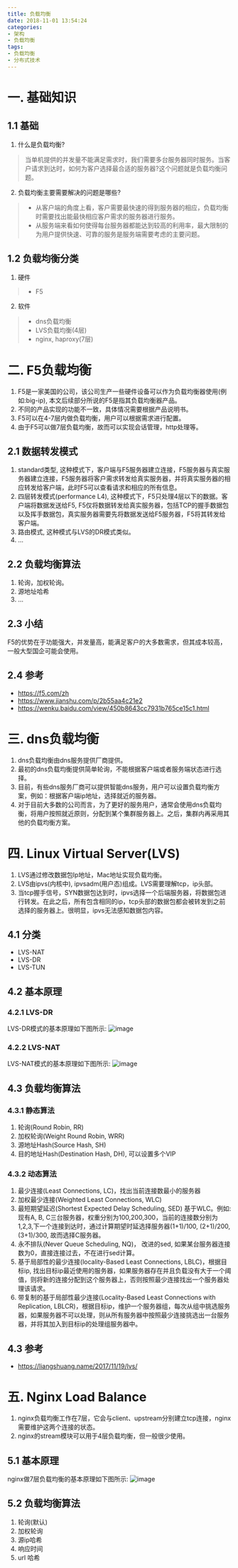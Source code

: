 ```yaml
---
title: 负载均衡
date: 2018-11-01 13:54:24
categories:
- 架构
- 负载均衡
tags:
- 负载均衡
- 分布式技术
---
```


# 一. 基础知识
## 1.1 基础
1. 什么是负载均衡?
> 当单机提供的并发量不能满足需求时，我们需要多台服务器同时服务。当客户请求到达时，如何为客户选择最合适的服务器?这个问题就是负载均衡问题。
2. 负载均衡主要需要解决的问题是哪些?
> - 从客户端的角度上看，客户需要最快速的得到服务器的相应，负载均衡时需要找出能最快相应客户需求的服务器进行服务。
> - 从服务端来看如何使得每台服务器都能达到较高的利用率，最大限制的为用户提供快速、可靠的服务是服务端需要考虑的主要问题。


## 1.2 负载均衡分类
1. 硬件
> - F5

2. 软件
> - dns负载均衡
> - LVS负载均衡(4层)
> - nginx, haproxy(7层)

# 二. F5负载均衡
1. F5是一家美国的公司，该公司生产一些硬件设备可以作为负载均衡器使用(例如:big-ip), 本文后续部分所说的F5是指其负载均衡器产品。
2. 不同的产品实现的功能不一致，具体情况需要根据产品说明书。
3. F5可以在4-7层内做负载均衡，用户可以根据需求进行配置。
4. 由于F5可以做7层负载均衡，故而可以实现会话管理，http处理等。

## 2.1 数据转发模式
1. standard类型, 这种模式下，客户端与F5服务器建立连接，F5服务器与真实服务器建立连接，F5服务器将客户需求转发给真实服务器，并将真实服务器的相应转发给客户端，此时F5可以查看请求和相应的所有信息。
2. 四层转发模式(performance L4), 这种模式下，F5只处理4层以下的数据。客户端将数据发送给F5, F5仅将数据转发给真实服务器，包括TCP的握手数据包以及挥手数据包，真实服务器需要先将数据发送给F5服务器，F5将其转发给客户端。
3. 路由模式, 这种模式与LVS的DR模式类似。
4. ...

## 2.2 负载均衡算法
1. 轮询，加权轮询。
2. 源地址哈希
3. ...

## 2.3 小结
F5的优势在于功能强大，并发量高，能满足客户的大多数需求，但其成本较高，一般大型国企可能会使用。

## 2.4 参考
- https://f5.com/zh
- https://www.jianshu.com/p/2b55aa4c21e2
- https://wenku.baidu.com/view/450b8643cc7931b765ce15c1.html

# 三. dns负载均衡
1. dns负载均衡由dns服务提供厂商提供。
2. 最初的dns负载均衡提供简单轮询，不能根据客户端或者服务端状态进行选择。
3. 目前，有些dns服务厂商可以提供智能dns服务，用户可以设置负载均衡方案，例如：根据客户端ip地址，选择就近的服务器。
4. 对于目前大多数的公司而言，为了更好的服务用户，通常会使用dns负载均衡，将用户按照就近原则，分配到某个集群服务器上。之后，集群内再采用其他的负载均衡方案。

# 四. Linux Virtual Server(LVS)
1. LVS通过修改数据包Ip地址，Mac地址实现负载均衡。
2. LVS由ipvs(内核中), ipvsadm(用户态)组成。LVS需要理解tcp，ip头部。
3. 当tcp握手信号，SYN数据包达到时，ipvs选择一个后端服务器，将数据包进行转发。在此之后，所有包含相同的ip，tcp头部的数据包都会被转发到之前选择的服务器上。很明显，ipvs无法感知数据包内容。

## 4.1 分类
- LVS-NAT
- LVS-DR
- LVS-TUN

## 4.2 基本原理
### 4.2.1 LVS-DR
LVS-DR模式的基本原理如下图所示:
![image](https://picturestore.nos-eastchina1.126.net/%E7%B3%BB%E7%BB%9F%E6%9E%B6%E6%9E%84/lvs-dr.png)

### 4.2.2 LVS-NAT
LVS-NAT模式的基本原理如下图所示:
![image](https://picturestore.nos-eastchina1.126.net/%E7%B3%BB%E7%BB%9F%E6%9E%B6%E6%9E%84/lvs-nat.png)

## 4.3 负载均衡算法
### 4.3.1 静态算法
1. 轮询(Round Robin, RR)
2. 加权轮询(Weight Round Robin, WRR)
3. 源地址Hash(Source Hash, SH)
4. 目的地址Hash(Destination Hash, DH), 可以设置多个VIP

### 4.3.2 动态算法
1. 最少连接(Least Connections, LC)，找出当前连接数最小的服务器
2. 加权最少连接(Weighted Least Connections, WLC)
3. 最短期望延迟(Shortest Expected Delay Scheduling, SED) 基于WLC。例如: 现有A, B, C三台服务器，权重分别为100,200,300，当前的连接数分别为1,2,3,下一个连接到达时，通过计算期望时延选择服务器(1+1)/100, (2+1)/200, (3+1)/300, 故而选择C服务器。
4. 永不排队(Never Queue Scheduling, NQ)， 改进的sed, 如果某台服务器连接数为0，直接连接过去，不在进行sed计算。
5. 基于局部性的最少连接(locality-Based Least Connections, LBLC)，根据目标ip, 找出目标ip最近使用的服务器，如果服务器存在并且负载没有大于一个阈值，则将新的连接分配到这个服务器上，否则按照最少连接找出一个服务器处理该请求。
6. 带复制的基于局部性最少连接(Locality-Based Least Connections with Replication, LBLCR)，根据目标ip，维护一个服务器组，每次从组中挑选服务器，如果服务器不可以处理，则从所有服务器中按照最少连接挑选出一台服务器，并将其加入到目标ip的处理组服务器中。

## 4.3 参考
- https://liangshuang.name/2017/11/19/lvs/

# 五. Nginx Load Balance
1. nginx负载均衡工作在7层，它会与client、upstream分别建立tcp连接，nginx需要维护这两个连接的状态。
2. nginx的stream模块可以用于4层负载均衡，但一般很少使用。

## 5.1 基本原理
nginx做7层负载均衡的基本原理如下图所示:
![image](https://picturestore.nos-eastchina1.126.net/%E7%B3%BB%E7%BB%9F%E6%9E%B6%E6%9E%84/nginx%E8%B4%9F%E8%BD%BD%E5%9D%87%E8%A1%A1.png)


## 5.2 负载均衡算法
1. 轮询(默认)
2. 加权轮询
3. 源ip哈希
4. 响应时间
5. url 哈希
